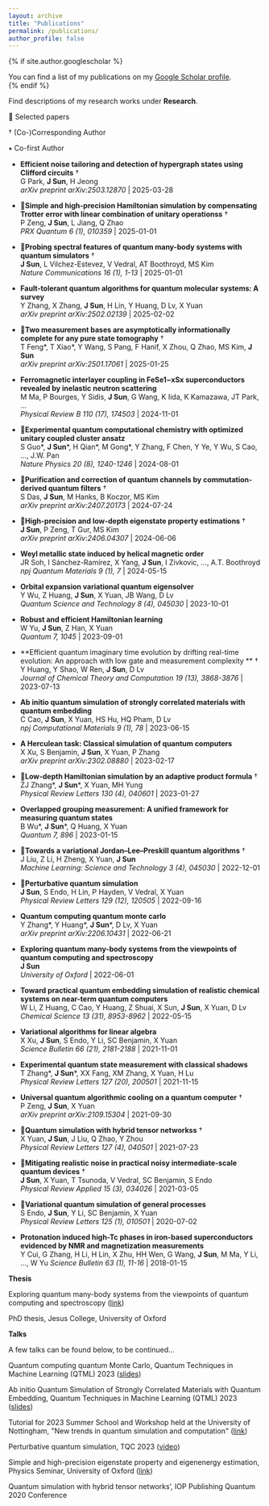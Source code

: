 ```yaml
---
layout: archive
title: "Publications"
permalink: /publications/
author_profile: false
---
```



{% if site.author.googlescholar %}
  <div class="wordwrap">You can find a list of my publications on my <a href="{{site.author.googlescholar}}">Google Scholar profile</a>.</div>
{% endif %}

Find descriptions of my research works under **Research**.

🔹 Selected papers

†  (Co-)Corresponding Author

⭑ Co-first Author


- **Efficient noise tailoring and detection of hypergraph states using Clifford circuits** †<br>
  G Park, **J Sun**, H Jeong  
  *arXiv preprint arXiv:2503.12870* | 2025-03-28

- 🔹**Simple and high-precision Hamiltonian simulation by compensating Trotter error with linear combination of unitary operationss** †<br> 
  P Zeng, **J Sun**, L Jiang, Q Zhao  
  *PRX Quantum 6 (1), 010359* | 2025-01-01

- 🔹**Probing spectral features of quantum many-body systems with quantum simulators** †<br> 
  **J Sun**, L Vilchez-Estevez, V Vedral, AT Boothroyd, MS Kim  
  *Nature Communications 16 (1), 1-13* | 2025-01-01

- **Fault-tolerant quantum algorithms for quantum molecular systems: A survey**  
  Y Zhang, X Zhang, **J Sun**, H Lin, Y Huang, D Lv, X Yuan  
  *arXiv preprint arXiv:2502.02139* | 2025-02-02

- 🔹**Two measurement bases are asymptotically informationally complete for any pure state tomography** †<br> 
  T Feng*, T Xiao*, Y Wang, S Pang, F Hanif, X Zhou, Q Zhao, MS Kim, **J Sun**  
  *arXiv preprint arXiv:2501.17061* | 2025-01-25

- **Ferromagnetic interlayer coupling in FeSe1−xSx superconductors revealed by inelastic neutron scattering**  
  M Ma, P Bourges, Y Sidis, **J Sun**, G Wang, K Iida, K Kamazawa, JT Park, ...  
  *Physical Review B 110 (17), 174503* | 2024-11-01

- 🔹**Experimental quantum computational chemistry with optimized unitary coupled cluster ansatz**  
  S Guo*, **J Sun**\*, H Qian*, M Gong*, Y Zhang, F Chen, Y Ye, Y Wu, S Cao, ..., J.W. Pan  
  *Nature Physics 20 (8), 1240-1246* | 2024-08-01

- 🔹**Purification and correction of quantum channels by commutation-derived quantum filters** †<br> 
  S Das, **J Sun**, M Hanks, B Koczor, MS Kim  
  *arXiv preprint arXiv:2407.20173* | 2024-07-24

- 🔹**High-precision and low-depth eigenstate property estimations** †<br> 
  **J Sun**, P Zeng, T Gur, MS Kim  
  *arXiv preprint arXiv:2406.04307* | 2024-06-06

- **Weyl metallic state induced by helical magnetic order**  
  JR Soh, I Sánchez-Ramírez, X Yang, **J Sun**, I Zivkovic, ..., A.T. Boothroyd  
  *npj Quantum Materials 9 (1), 7* | 2024-05-15

- **Orbital expansion variational quantum eigensolver**  
  Y Wu, Z Huang, **J Sun**, X Yuan, JB Wang, D Lv  
  *Quantum Science and Technology 8 (4), 045030* | 2023-10-01

- **Robust and efficient Hamiltonian learning**  
  W Yu, **J Sun**, Z Han, X Yuan  
  *Quantum 7, 1045* | 2023-09-01

- **Efficient quantum imaginary time evolution by drifting real-time evolution: An approach with low gate and measurement complexity ** †<br> 
  Y Huang, Y Shao, W Ren, **J Sun**, D Lv  
  *Journal of Chemical Theory and Computation 19 (13), 3868-3876* | 2023-07-13

- **Ab initio quantum simulation of strongly correlated materials with quantum embedding**  
  C Cao, **J Sun**, X Yuan, HS Hu, HQ Pham, D Lv  
  *npj Computational Materials 9 (1), 78* | 2023-06-15

- **A Herculean task: Classical simulation of quantum computers**  
  X Xu, S Benjamin, **J Sun**, X Yuan, P Zhang  
  *arXiv preprint arXiv:2302.08880* | 2023-02-17

- 🔹**Low-depth Hamiltonian simulation by an adaptive product formula** †<br> 
  ZJ Zhang*, **J Sun***, X Yuan, MH Yung  
  *Physical Review Letters 130 (4), 040601* | 2023-01-27

- **Overlapped grouping measurement: A unified framework for measuring quantum states**  
  B Wu*, **J Sun***, Q Huang, X Yuan  
  *Quantum 7, 896* | 2023-01-15

- 🔹**Towards a variational Jordan–Lee–Preskill quantum algorithms** †<br> 
  J Liu, Z Li, H Zheng, X Yuan, **J Sun**  
  *Machine Learning: Science and Technology 3 (4), 045030* | 2022-12-01

- 🔹**Perturbative quantum simulation**  
  **J Sun**, S Endo, H Lin, P Hayden, V Vedral, X Yuan  
  *Physical Review Letters 129 (12), 120505* | 2022-09-16

- **Quantum computing quantum monte carlo**  
  Y Zhang*, Y Huang*, **J Sun***, D Lv, X Yuan  
  *arXiv preprint arXiv:2206.10431* | 2022-06-21

- **Exploring quantum many-body systems from the viewpoints of quantum computing and spectroscopy**  
  **J Sun**  
  *University of Oxford* | 2022-06-01

- **Toward practical quantum embedding simulation of realistic chemical systems on near-term quantum computers**  
  W Li, Z Huang, C Cao, Y Huang, Z Shuai, X Sun, **J Sun**, X Yuan, D Lv  
  *Chemical Science 13 (31), 8953-8962* | 2022-05-15

- **Variational algorithms for linear algebra**  
  X Xu, **J Sun**, S Endo, Y Li, SC Benjamin, X Yuan  
  *Science Bulletin 66 (21), 2181-2188* | 2021-11-01

- **Experimental quantum state measurement with classical shadows**  
  T Zhang*, **J Sun***, XX Fang, XM Zhang, X Yuan, H Lu  
  *Physical Review Letters 127 (20), 200501* | 2021-11-15

- **Universal quantum algorithmic cooling on a quantum computer** †<br> 
  P Zeng, **J Sun**, X Yuan  
  *arXiv preprint arXiv:2109.15304* | 2021-09-30

- 🔹**Quantum simulation with hybrid tensor networkss** †<br> 
  X Yuan, **J Sun**, J Liu, Q Zhao, Y Zhou  
  *Physical Review Letters 127 (4), 040501* | 2021-07-23

- 🔹**Mitigating realistic noise in practical noisy intermediate-scale quantum devices** †<br> 
  **J Sun**, X Yuan, T Tsunoda, V Vedral, SC Benjamin, S Endo  
  *Physical Review Applied 15 (3), 034026* | 2021-03-05

- 🔹**Variational quantum simulation of general processes**  
  S Endo, **J Sun**, Y Li, SC Benjamin, X Yuan  
  *Physical Review Letters 125 (1), 010501* | 2020-07-02

- **Protonation induced high-Tc phases in iron-based superconductors evidenced by NMR and magnetization measurements**  
  Y Cui, G Zhang, H Li, H Lin, X Zhu, HH Wen, G Wang, **J Sun**, M Ma, Y Li, ..., W Yu
  *Science Bulletin 63 (1), 11-16* | 2018-01-15



**Thesis**

Exploring quantum many-body systems from the viewpoints of quantum computing and spectroscopy ([link](https://ora.ox.ac.uk/objects/uuid:de5499cb-9c49-4be3-acc1-5be4cb81099d))

PhD thesis, Jesus College, University of Oxford


**Talks**

A few talks can be found below, to be continued...

Quantum computing quantum Monte Carlo, Quantum Techniques in Machine Learning (QTML) 2023 ([slides](https://indico.cern.ch/event/1288979/contributions/))

Ab initio Quantum Simulation of Strongly Correlated Materials with Quantum Embedding, Quantum Techniques in Machine Learning (QTML) 2023 ([slides](https://indico.cern.ch/event/1288979/sessions/516280/#20231123))

Tutorial for 2023 Summer School and Workshop held at the University of Nottingham, "New trends in quantum simulation and computation" ([link](https://sites.google.com/view/captheory/qsqc-workshop/introduction))


Perturbative quantum simulation, TQC 2023 ([video](https://www.youtube.com/watch?v=jKSJYa58psk&ab_channel=Squid%3ASchoolsforQuantumInformationDevelopment))

Simple and high-precision eigenstate property and eigenenergy estimation, Physics Seminar, University of Oxford ([link](https://www.physics.ox.ac.uk/events/simple-and-high-precision-eigenstate-property-and-eigenenergy-estimation)) 

Quantum simulation with hybrid tensor networks’, IOP Publishing Quantum 2020 Conference


<!--
#{% include base_path %}

#{% for post in site.publications reversed %}
  #{% include archive-single.html %}
#{% endfor %}
-->

